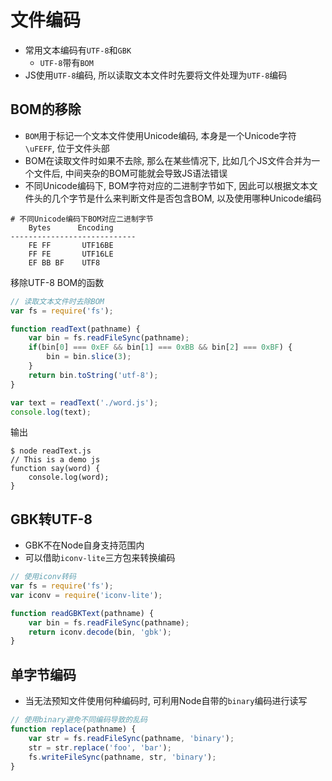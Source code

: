 # 文件编码

* 常用文本编码有`UTF-8`和`GBK`
    - `UTF-8`带有`BOM`
* JS使用`UTF-8`编码, 所以读取文本文件时先要将文件处理为`UTF-8`编码

## BOM的移除

* `BOM`用于标记一个文本文件使用Unicode编码, 本身是一个Unicode字符`\uFEFF`, 位于文件头部
* BOM在读取文件时如果不去除, 那么在某些情况下, 比如几个JS文件合并为一个文件后, 中间夹杂的BOM可能就会导致JS语法错误
* 不同Unicode编码下, BOM字符对应的二进制字节如下, 因此可以根据文本文件头的几个字节是什么来判断文件是否包含BOM, 以及使用哪种Unicode编码

```shell
# 不同Unicode编码下BOM对应二进制字节
    Bytes      Encoding
----------------------------
    FE FF       UTF16BE
    FF FE       UTF16LE
    EF BB BF    UTF8
```

移除UTF-8 BOM的函数

```javascript
// 读取文本文件时去除BOM
var fs = require('fs');

function readText(pathname) {
    var bin = fs.readFileSync(pathname);
    if(bin[0] === 0xEF && bin[1] === 0xBB && bin[2] === 0xBF) {
        bin = bin.slice(3);
    }
    return bin.toString('utf-8');
}

var text = readText('./word.js');
console.log(text);
```

输出

```shell
$ node readText.js
// This is a demo js
function say(word) {
    console.log(word);
}
```

## GBK转UTF-8

* GBK不在Node自身支持范围内
* 可以借助`iconv-lite`三方包来转换编码

```javascript
// 使用iconv转码
var fs = require('fs');
var iconv = require('iconv-lite');

function readGBKText(pathname) {
    var bin = fs.readFileSync(pathname);
    return iconv.decode(bin, 'gbk');
}
```

## 单字节编码

* 当无法预知文件使用何种编码时, 可利用Node自带的`binary`编码进行读写

```javascript
// 使用binary避免不同编码导致的乱码
function replace(pathname) {
    var str = fs.readFileSync(pathname, 'binary');
    str = str.replace('foo', 'bar');
    fs.writeFileSync(pathname, str, 'binary');
}
```
